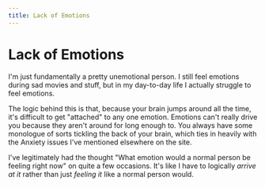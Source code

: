 ```yaml
---
title: Lack of Emotions
---
```


# Lack of Emotions

I'm just fundamentally a pretty unemotional person. I still feel emotions during sad movies and stuff, but in my day-to-day life I actually struggle to feel emotions.

The logic behind this is that, because your brain jumps around all the time, it's difficult to get "attached" to any one emotion. Emotions can't really drive you because they aren't around for long enough to. You always have some monologue of sorts tickling the back of your brain, which ties in heavily with the Anxiety issues I've mentioned elsewhere on the site.

I've legitimately had the thought "What emotion would a normal person be feeling right now" on quite a few occasions. It's like I have to logically *arrive at it* rather than just *feeling it* like a normal person would.
